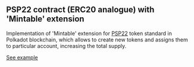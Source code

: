 ## PSP22 contract (ERC20 analogue) with 'Mintable' extension

Implementation of 'Mintable' extension for [PSP22](https://github.com/w3f/PSPs/blob/master/PSPs/psp-22.md) token standard in Polkadot blockchain, which allows to create new tokens and assigns them to particular account, increasing the total supply.

[See example](https://727-Ventures.github.io/openbrush-contracts/smart-contracts/psp22_pallet/extensions/mintable)
